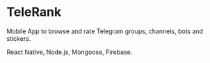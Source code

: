 # TeleRank
Mobile App to browse and rate Telegram groups, channels, bots and stickers.

React Native, Node.js, Mongoose, Firebase.

